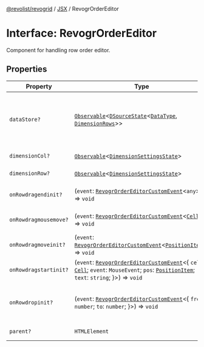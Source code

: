 [@revolist/revogrid](README.md) / [JSX](Namespace.JSX.md) / RevogrOrderEditor

# Interface: RevogrOrderEditor

Component for handling row order editor.

## Properties

| Property | Type | Description | Defined in |
| ------ | ------ | ------ | ------ |
| `dataStore?` | [`Observable`](TypeAlias.Observable.md)\<[`DSourceState`](TypeAlias.DSourceState.md)\<[`DataType`](TypeAlias.DataType.md), [`DimensionRows`](TypeAlias.DimensionRows.md)\>\> | Static stores, not expected to change during component lifetime | [src/components.d.ts:1807](https://github.com/revolist/revogrid/blob/179ef4790c9da8e1216f1005cb3571a276adbd08/src/components.d.ts#L1807) |
| `dimensionCol?` | [`Observable`](TypeAlias.Observable.md)\<[`DimensionSettingsState`](Interface.DimensionSettingsState.md)\> | Dimension settings X | [src/components.d.ts:1811](https://github.com/revolist/revogrid/blob/179ef4790c9da8e1216f1005cb3571a276adbd08/src/components.d.ts#L1811) |
| `dimensionRow?` | [`Observable`](TypeAlias.Observable.md)\<[`DimensionSettingsState`](Interface.DimensionSettingsState.md)\> | Dimension settings Y | [src/components.d.ts:1815](https://github.com/revolist/revogrid/blob/179ef4790c9da8e1216f1005cb3571a276adbd08/src/components.d.ts#L1815) |
| `onRowdragendinit?` | (`event`: [`RevogrOrderEditorCustomEvent`](Interface.RevogrOrderEditorCustomEvent.md)\<`any`\>) => `void` | Row drag ended started | [src/components.d.ts:1819](https://github.com/revolist/revogrid/blob/179ef4790c9da8e1216f1005cb3571a276adbd08/src/components.d.ts#L1819) |
| `onRowdragmousemove?` | (`event`: [`RevogrOrderEditorCustomEvent`](Interface.RevogrOrderEditorCustomEvent.md)\<[`Cell`](Interface.Cell.md)\>) => `void` | Row mouse move started | [src/components.d.ts:1823](https://github.com/revolist/revogrid/blob/179ef4790c9da8e1216f1005cb3571a276adbd08/src/components.d.ts#L1823) |
| `onRowdragmoveinit?` | (`event`: [`RevogrOrderEditorCustomEvent`](Interface.RevogrOrderEditorCustomEvent.md)\<[`PositionItem`](Interface.PositionItem.md)\>) => `void` | Row move started | [src/components.d.ts:1827](https://github.com/revolist/revogrid/blob/179ef4790c9da8e1216f1005cb3571a276adbd08/src/components.d.ts#L1827) |
| `onRowdragstartinit?` | (`event`: [`RevogrOrderEditorCustomEvent`](Interface.RevogrOrderEditorCustomEvent.md)\<\{ `cell`: [`Cell`](Interface.Cell.md); `event`: `MouseEvent`; `pos`: [`PositionItem`](Interface.PositionItem.md); `text`: `string`; \}\>) => `void` | Row drag started | [src/components.d.ts:1831](https://github.com/revolist/revogrid/blob/179ef4790c9da8e1216f1005cb3571a276adbd08/src/components.d.ts#L1831) |
| `onRowdropinit?` | (`event`: [`RevogrOrderEditorCustomEvent`](Interface.RevogrOrderEditorCustomEvent.md)\<\{ `from`: `number`; `to`: `number`; \}\>) => `void` | Row dragged, new range ready to be applied | [src/components.d.ts:1840](https://github.com/revolist/revogrid/blob/179ef4790c9da8e1216f1005cb3571a276adbd08/src/components.d.ts#L1840) |
| `parent?` | `HTMLElement` | Parent element | [src/components.d.ts:1847](https://github.com/revolist/revogrid/blob/179ef4790c9da8e1216f1005cb3571a276adbd08/src/components.d.ts#L1847) |
